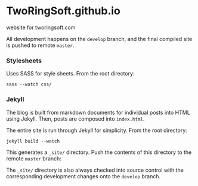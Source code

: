 # TwoRingSoft.github.io
website for tworingsoft.com

All development happens on the `develop` branch, and the final compiled site is pushed to remote `master`.

### Stylesheets

Uses SASS for style sheets. From the root directory:
	
	sass --watch css/
	
### Jekyll
	
The blog is built from markdown documents for individual posts into HTML using Jekyll. Then, posts are composed into `index.html`. 

The entire site is run through Jekyll for simplicity. From the root directory:

	jekyll build --watch
	
This generates a `_site/` directory. Push the contents of this directory to the remote `master` branch:

	
	
The `_site/` directory is also always checked into source control with the corresponding development changes onto the `develop` branch.
